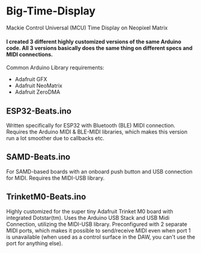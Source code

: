 # Big-Time-Display
Mackie Control Universal (MCU) Time Display on Neopixel Matrix

#### I created 3 different highly customized versions of the same Arduino code. All 3 versions basically does the same thing on different specs and MIDI connections.

Common Arduino Library requirements:
- Adafruit GFX
- Adafruit NeoMatrix
- Adafruit ZeroDMA

## ESP32-Beats.ino
  
Written specifically for ESP32 with Bluetooth (BLE) MIDI connection. Requires the Arduino MIDI & BLE-MIDI libraries, which makes this version run a lot smoother due to callbacks etc.

## SAMD-Beats.ino
  
For SAMD-based boards with an onboard push button and USB connection for MIDI. Requires the MIDI-USB library.

## TrinketM0-Beats.ino
  
Highly customized for the super tiny Adafruit Trinket M0 board with integrated Dotstar(tm). Uses the Arduino USB Stack and USB Midi Connection, utilizing the MIDI-USB library. Preconfigured with 2 separate MIDI ports, which makes it possible to send/receive MIDI even when port 1 is unavailable (when used as a control surface in the DAW, you can't use the port for anything else).

